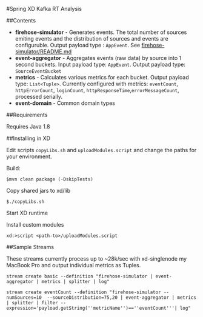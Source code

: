 #Spring XD Kafka RT Analysis

##Contents

* **firehose-simulator** - Generates events. The total number of sources emiting events and the distribution of sources and events are configuruble. Output payload type : `AppEvent`. See [firehose-simulator/README.md](firehose-simulator/README.md)
*  **event-aggregator** - Aggregates events (raw data) by source into 1 second buckets. Input payload type: `AppEvent`. Output payload type: `SourceEventBucket`
* **metrics** - Calculates various metrics for each bucket. Output payload type: `List<Tuple>`. Currently configured with metrics: `eventCount`, `httpErrorCount`, `loginCount`, `httpResponseTime`,`errorMessageCount`, processed serially.
* **event-domain** - Common domain types

##Requirements

Requires Java 1.8

##Installing in XD

Edit scripts `copyLibs.sh` and `uploadModules.script` and change the paths for your environment.

Build:

```
$mvn clean package (-DskipTests)
```

Copy shared jars to xd/lib

```
$./copyLibs.sh
```

Start XD runtime

Install custom modules

```
xd:>script <path-to>/uploadModules.script
```


##Sample Streams

These streams currently process up to ~28k/sec with xd-singlenode my MacBook Pro and output individual metrics as Tuples.

```
stream create basic --definition "firehose-simulator | event-aggregator | metrics | splitter | log"
```

```
stream create eventCount --definition "firehose-simulator --numSources=10  --sourceDistribution=75,20 | event-aggregator | metrics | splitter | filter --expression='payload.getString(''metricName'')==''eventCount'''| log"
```
